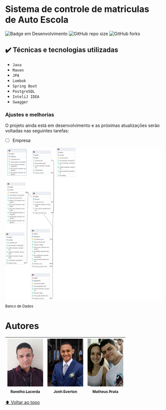 # Sistema de controle de matriculas de Auto Escola

![Badge em Desenvolvimento](http://img.shields.io/static/v1?label=STATUS&message=EM%20DESENVOLVIMENTO&color=GREEN&style=for-the-badge)
![GitHub repo size](https://img.shields.io/github/repo-size/iuricode/README-template?style=for-the-badge)
![GitHub forks](https://img.shields.io/github/forks/iuricode/README-template?style=for-the-badge)

## ✔️ Técnicas e tecnologias utilizadas

- ``Java``
- ``Maven``
- ``JPA``
- ``Lombok``
- ``Spring Boot``
- ``PostgreSQL``
- ``InteliJ IDEA``
- ``Swagger``

### Ajustes e melhorias

O projeto ainda está em desenvolvimento e as próximas atualizações serão voltadas nas seguintes tarefas:

- [ ] Empresa
  

<img src="Banco.png" width=800><br><sub>Banco de Dados</sub>


# Autores

| [<img src="perfil2.jpg" width=115><br><sub>Ranelho Lacerda</sub>](https://github.com/ranelho) | [<img src="john.jpeg" width=115><br><sub>Jonh Everton</sub>](https://github.com/JohnEverton-Dev) | [<img src="matheus.png" width=115><br><sub>Matheus Prata</sub>](https://github.com/matheusprata) |
|:---------------------------------------------------------------------------------------------:|:-------------------------------------------------------------------------------------------------:|:-----------------------------------------------------------------------------------------------:|

[⬆ Voltar ao topo](https://github.com/ranelho/auto-escola)<br>